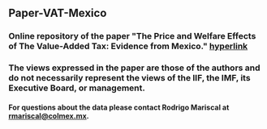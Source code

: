 ## Paper-VAT-Mexico
### Online repository of the paper "The Price and Welfare Effects of The Value-Added Tax: Evidence from Mexico." [hyperlink](https://github.com/rmariscal/Paper-VAT-Mexico/edit/master/README.md)

### The views expressed in the paper are those of the authors and do not necessarily represent the views of the IIF, the IMF, its Executive Board, or management.

#### For questions about the data please contact Rodrigo Mariscal at rmariscal@colmex.mx.
